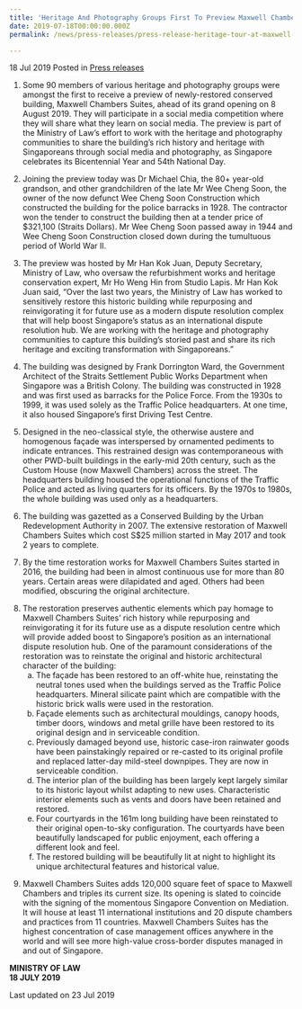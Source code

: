 ```yaml
---
title: 'Heritage And Photography Groups First To Preview Maxwell Chambers Suites'
date: 2019-07-18T00:00:00.000Z
permalink: /news/press-releases/press-release-heritage-tour-at-maxwell-chambers-suites/

---
```



18 Jul 2019 Posted in [Press releases](/news/press-releases) 



1. Some 90 members of various heritage and photography groups were amongst the first to receive a preview of newly-restored conserved building, Maxwell Chambers Suites, ahead of its grand opening on 8 August 2019. They will participate in a social media competition where they will share what they learn on social media. The preview is part of the Ministry of Law’s effort to work with the heritage and photography communities to share the building’s rich history and heritage with Singaporeans through social media and photography, as Singapore celebrates its Bicentennial Year and 54th National Day.  
 
2. Joining the preview today was Dr Michael Chia, the 80+ year-old grandson, and other grandchildren of the late Mr Wee Cheng Soon, the owner of the now defunct Wee Cheng Soon Construction which constructed the building for the police barracks in 1928. The contractor won the tender to construct the building then at a tender price of $321,100 (Straits Dollars). Mr Wee Cheng Soon passed away in 1944 and Wee Cheng Soon Construction closed down during the tumultuous period of World War II.
 
3. The preview was hosted by Mr Han Kok Juan, Deputy Secretary, Ministry of Law, who oversaw the refurbishment works and heritage conservation expert, Mr Ho Weng Hin from Studio Lapis. Mr Han Kok Juan said, “Over the last two years, the Ministry of Law has worked to sensitively restore this historic building while repurposing and reinvigorating it for future use as a modern dispute resolution complex that will help boost Singapore’s status as an international dispute resolution hub. We are working with the heritage and photography communities to capture this building’s storied past and share its rich heritage and exciting transformation with Singaporeans.” 
 
4. The building was designed by Frank Dorrington Ward, the Government Architect of the Straits Settlement Public Works Department when Singapore was a British Colony. The building was constructed in 1928 and was first used as barracks for the Police Force. From the 1930s to 1999, it was used solely as the Traffic Police headquarters. At one time, it also housed Singapore’s first Driving Test Centre.  
 
5. Designed in the neo-classical style, the otherwise austere and homogenous façade was interspersed by ornamented pediments to indicate entrances. This restrained design was contemporaneous with other PWD-built buildings in the early-mid 20th century, such as the Custom House (now Maxwell Chambers) across the street. The headquarters building housed the operational functions of the Traffic Police and acted as living quarters for its officers. By the 1970s to 1980s, the whole building was used only as a headquarters.
 
6. The building was gazetted as a Conserved Building by the Urban Redevelopment Authority in 2007. The extensive restoration of Maxwell Chambers Suites which cost S$25 million started in May 2017 and took 2 years to complete.
 
7. By the time restoration works for Maxwell Chambers Suites started in 2016, the building had been in almost continuous use for more than 80 years. Certain areas were dilapidated and aged. Others had been modified, obscuring the original architecture.
 

<ol start="8">
<li> The restoration preserves authentic elements which pay homage to Maxwell Chambers Suites’ rich history while repurposing and reinvigorating it for its future use as a dispute resolution centre which will provide added boost to Singapore’s position as an international dispute resolution hub. One of the paramount considerations of the restoration was to reinstate the original and historic architectural character of the building:
<ol style="list-style-type: lower-alpha">
<li>The façade has been restored to an off-white hue, reinstating the neutral tones used when the buildings served as the Traffic Police headquarters. Mineral silicate paint which are compatible with the historic brick walls were used in the restoration. </li>
<li>Façade elements such as architectural mouldings, canopy hoods, timber doors, windows and metal grille have been restored to its original design and in serviceable condition. </li>
<li>Previously damaged beyond use, historic case-iron rainwater goods have been painstakingly repaired or re-casted to its original profile and replaced latter-day mild-steel downpipes. They are now in serviceable condition. </li>
<li>The interior plan of the building has been largely kept largely similar to its historic layout whilst adapting to new uses. Characteristic interior elements such as vents and doors have been retained and restored. </li>
<li>Four courtyards in the 161m long building have been reinstated to their original open-to-sky configuration. The courtyards have been beautifully landscaped for public enjoyment, each offering a different look and feel. </li> 
<li>The restored building will be beautifully lit at night to highlight its unique architectural features and historical value. </li>
</ol>

</li>
</ol>
 


<ol start="9">
<li>Maxwell Chambers Suites adds 120,000 square feet of space to Maxwell Chambers and triples its current size. Its opening is slated to coincide with the signing of the momentous Singapore Convention on Mediation. It will house at least 11 international institutions and 20 dispute chambers and practices from 11 countries. Maxwell Chambers Suites has the highest concentration of case management offices anywhere in the world and will see more high-value cross-border disputes managed in and out of Singapore. </li>
</ol>

**MINISTRY OF LAW**  
**18 JULY 2019**


<p class="right-side-updated">Last updated on 23 Jul 2019</p> 

